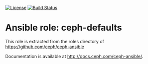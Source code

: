 [![License](https://img.shields.io/badge/license-Apache%202-blue.svg)](https://www.apache.org/licenses/LICENSE-2.0)
[![Build Status](https://travis-ci.org/gserlophug/ansible-role-haproxy.svg?branch=master)](https://travis-ci.org/serlophug/ansible-role-ceph-mon)
# Ansible role: ceph-defaults

This role is extracted from the roles directory of https://github.com/ceph/ceph-ansible

Documentation is available at http://docs.ceph.com/ceph-ansible/.
